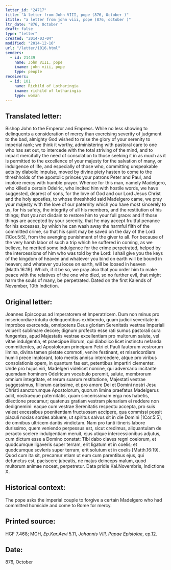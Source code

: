 ```yaml
---
letter_id: "24717"
title: "A letter from John VIII, pope (876, October )"
ititle: "a letter from john viii, pope (876, october )"
ltr_date: "876, October "
draft: false
type: "letter"
created: "2014-03-04"
modified: "2014-12-16"
url: "/letter/1016.html"
senders:
  - id: 21439
    name: John VIII, pope
    iname: john viii, pope
    type: people
receivers:
  - id: 101
    name: Richild of Lotharingia
    iname: richild of lotharingia
    type: woman
---
```

<h2> Translated letter:</h2>Bishop John to the Emperor and Empress.
While no less showing to delinquents a consideration of mercy than exercising severity of judgment to the bad, almighty God wished to raise the glory of your serenity to imperial rank; we think it worthy, administering with pastoral care to one who has set out, to intercede with the total striving of the mind, and to impart mercifully the need of consolation to those seeking it in as much as it is permitted to the excellence of your majesty for the salvation of many, or indulgence of life, and especially of those who, committing unspeakable acts by diabolic impulse, moved by divine piety hasten to come to the threshholds of the apostolic princes your patrons Peter and Paul,  and implore mercy with humble prayer.  Whence for this man, namely Madelgero, who killed a certain Odelric, who incited him with hostile words, we have suggested, dearest of sons, for the love of God and our Lord Jesus Christ and the holy apostles, to whose threshhold said Madelgero came, we pray your majesty with the love of our paternity which you have most sincerely to us, for his safety, the integrity of all his members, and the restitution of his things; that you not disdain to restore him to your full grace:  and if those things are accepted by your serenity, that he may accept fruitful penance for his excesses, by which he can wash away the harmful filth of the committed crime, so that his spirit may be saved on the day of the Lord [1Cor.5:5], from the avenging punishment of the giver to all.  For because of the very harsh labor of such a trip which he suffered in coming, as we believe, he merited some indulgence for the crime perpetrated, helped by the intercessions of him who was told by the Lord:  I shall give you the keys of the kingdom of heaven and whatever you bind on earth will be bound in heaven; and whatever you loose on earth, will be loosed in heaven [Matth.16:19].  Which, if it be so, we pray also that you order him to make peace with the relatives of the one who died, so no further evil, that might harm the souls of many, be perpetrated.
Dated on the first Kalends of November, 10th Indiction.
<h2 class="mt-4"> Original letter:</h2>Joannes Episcopus ad Imperatorem et Imperatricem.
Dum non minus pro misericordiae intuitu delinquentibus exhibendo, quam judicii severitate in improbos exercenda, omnipotens Deus gloriam Serenitatis vestrae Imperiali voluerit sublimare decore; dignum profecto esse rati sumus pastorali cura fungentes, apud Majestatis vestrae excellentiam pro multorum salute, vel vitae indulgentia, et praecipue illorum, qui diabolico licet instinctu nefanda committentes, ad Apostolorum principum Petri et Pauli fautorum vestrorum limina, divina tamen pietate commoti, venire festinant, et misericordiam humili prece implorant, toto mentis annisu intercedere, atque pro viribus consolationis opem, in quantum fas est, petentibus impartiri clementer.  Unde pro hujus viri, Madelgeri videlicet nomine, qui adversario incitante quemdam hominem Odelricum vocabulo peremit, salute, membrorum omnium integritate, et rerum suarum restitutione, Majestati vestrae suggessimus, filiorum carissime, et pro amore Dei et Domini nostri Jesu Christi sanctorumque Apostolorum, quorum limina praefatus Madelgerus adiit, nostraeque paternitatis, quam sincerissimam erga nos habetis, dilectione precamur; quatenus gratiam vestram plenariam ei reddere non dedignemini:  eaque cum vestrae Serenitatis respectu accepta, pro suis valeat excessibus poenitentiam fructuosam accipere, qua commissi possit piaculi noxias sordes abluere, ut spiritus salvus sit in die Domini [1Cor.5:5], de omnibus ultricem dantis vindictam.  Nam pro tanti itineris labore durissimo, quem veniendo perpessus est, sicut credimus, aliquantulam de peracto scelere indulgentiam meruit, ejus utique intercessionibus adjutus, cum dictum esse a Domino constat:  Tibi dabo claves regni coelorum, et quodcumque ligaveris super terram, erit ligatum et in coelis; et quodcumque sovleris super terram, erit solutum et in coelis [Matth.16:19].  Quod cum ita sit, precamur etiam ut eum cum parentibus ejus, qui defunctus est, paciscere jubeatis, ne majus deinceps malum, quod multorum animae noceat, perpetretur.
Data pridie Kal.Novembris, Indictione X.
<h2 class="mt-4"> Historical context:</h2>The pope asks the imperial couple to forgive a certain Madelgero who had committed homicide and come to Rome for mercy.
<h2 class="mt-4"> Printed source:</h2><p>HGF 7.468; MGH, <em>Ep.Kar.Aevi</em> 5.11,<em> Johannis VIII, Papae Epistolae</em>, ep.12.</p><h2 class="mt-4"> Date:</h2>876, October 